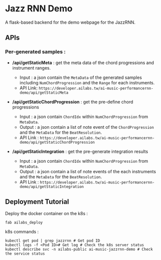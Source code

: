 # Jazz RNN Demo 

A flask-based backend for the demo webpage for the JazzRNN. 

## APIs 

### Per-generated samples : 
 - __/api/getStaticMeta__ : get the meta data of the chord progressions and instrument ranges. 

    - Input : a json contain the `MetaData` of the generated samples including `NumChordProgression` and the `Range` for each  instruments. 
    - API Link: `https://developer.ailabs.tw/ai-music-performancernn-demo/api/getStaticMeta`

 - __/api/getStaticChordProgression__ : get the pre-define chord progressions
    - Input : a json contain `ChordIdx` within `NumChordProgression` from `MetaData`.  
    - Output : a json contain a list of note event of the `ChordProgression` and the  `MetaData` for the `BeatResolution`. 
    - API Link : `https://developer.ailabs.tw/ai-music-performancernn-demo/api/getStaticChordProgression`

 - __/api/getStaticIntegration__ : get the pre-generate integration results
    - Input : a json contain `ChordIdx` within `NumChordProgression` from `MetaData`.  
    - Output : a json contain a list of note events of the each instruments and the  `MetaData` for the `BeatResolution`. 
    - API Link : `https://developer.ailabs.tw/ai-music-performancernn-demo/api/getStaticIntegration`

## Deployment Tutorial 

Deploy the docker container on the k8s :
```shell
fab ailabs_deploy
```
k8s commands :
```shell
kubectl get pod | grep jazzrnn # Get pod ID 
kubectl logs -f <Pod ID># Get log # Check the k8s server status 
kubectl describe svc -n ailabs-public ai-music-jazzrnn-demo # Check the service status 
```

